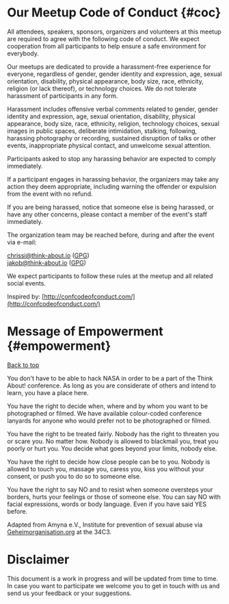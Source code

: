 # Our Meetup Code of Conduct {#coc}

All attendees, speakers, sponsors, organizers and volunteers at this meetup are
required to agree with the following code of conduct. We expect cooperation
from all participants to help ensure a safe environment for everybody.

Our meetups are dedicated to provide a harassment-free experience for everyone,
regardless of gender, gender identity and expression, age, sexual orientation,
disability, physical appearance, body size, race, ethnicity, religion (or lack
thereof), or technology choices. We do not tolerate harassment of participants
in any form.

Harassment includes offensive verbal comments related to gender, gender
identity and expression, age, sexual orientation, disability, physical
appearance, body size, race, ethnicity, religion, technology choices, sexual
images in public spaces, deliberate intimidation, stalking, following,
harassing photography or recording, sustained disruption of talks or other
events, inappropriate physical contact, and unwelcome sexual attention.

Participants asked to stop any harassing behavior are expected to comply
immediately.

If a participant engages in harassing behavior, the organizers may take any
action they deem appropriate, including warning the offender or expulsion from
the event with no refund.

If you are being harassed, notice that someone else is being harassed, or have
any other concerns, please contact a member of the event's staff immediately.

The organization team may be reached before, during and after the event via
e-mail:

[chrissi@think-about.io](mailto:chrissi@think-about.io) ([GPG](/assets/chrissi.asc))  
[jakob@think-about.io](mailto:jakob@think-about.io) ([GPG](/assets/jakob.asc))  

We expect participants to follow these rules at the meetup and all related
social events.

Inspired by: [http://confcodeofconduct.com/](http://confcodeofconduct.com/)

# Message of Empowerment {#empowerment}

[Back to top](#)

You don't have to be able to hack NASA in order to be a part of the Think
About! conference. As long as you are considerate of others and intend to
learn, you have a place here. 

You have the right to decide when, where and by whom you want to be
photographed or filmed. We have available colour-coded conference lanyards for
anyone who would prefer not to be photographed or filmed.

You have the right to be treated fairly. Nobody has the right to threaten you
or scare you. No matter how. Nobody is allowed to blackmail you, treat you
poorly or hurt you. You decide what goes beyond your limits, nobody else.

You have the right to decide how close people can be to you. Nobody is allowed
to touch you, massage you, caress you, kiss you without your consent, or push
you to do so to someone else.

You have the right to say NO and to resist when someone oversteps your borders,
hurts your feelings or those of someone else. You can say NO with facial
expressions, words or body language. Even if you have said YES before.

Adapted from Amyna e.V., Institute for prevention of sexual abuse via
[Geheimorganisation.org](http://diversity.geheim.org/) at the 34C3. 

# Disclaimer

This document is a work in progress and will be updated from time to time. In
case you want to participate we welcome you to get in touch with us and send us
your feedback or your suggestions.
